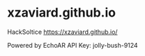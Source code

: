 # xzaviard.github.io
HackSoltice
https://xzaviard.github.io/

Powered by EchoAR
API Key: jolly-bush-9124
